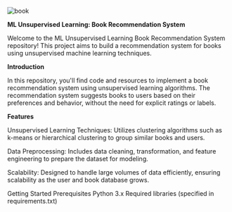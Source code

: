 ![book](https://github.com/user-attachments/assets/4dbc0862-6738-4e58-8f9b-6071bde2b929)

**ML Unsupervised Learning: Book Recommendation System**

Welcome to the ML Unsupervised Learning Book Recommendation System repository! This project aims to build a recommendation system for books using unsupervised machine learning techniques.

**Introduction**

In this repository, you'll find code and resources to implement a book recommendation system using unsupervised learning algorithms. The recommendation system suggests books to users based on their preferences and behavior, without the need for explicit ratings or labels.

**Features**

Unsupervised Learning Techniques: Utilizes clustering algorithms such as k-means or hierarchical clustering to group similar books and users.

Data Preprocessing: Includes data cleaning, transformation, and feature engineering to prepare the dataset for modeling.

Scalability: Designed to handle large volumes of data efficiently, ensuring scalability as the user and book database grows.

Getting Started
Prerequisites
Python 3.x
Required libraries (specified in requirements.txt)
